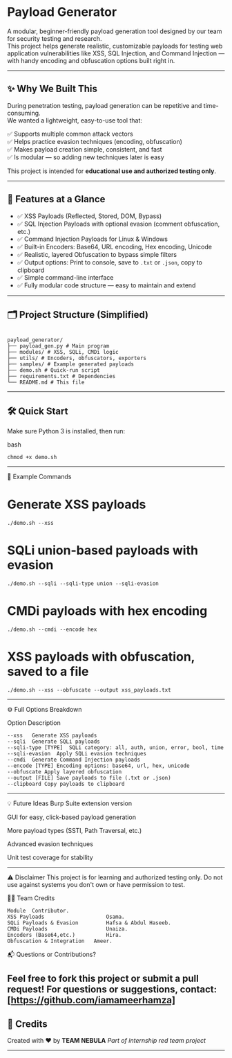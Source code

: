 # Payload Generator

A modular, beginner-friendly payload generation tool designed by our team for security testing and research.  
This project helps generate realistic, customizable payloads for testing web application vulnerabilities like XSS, SQL Injection, and Command Injection — with handy encoding and obfuscation options built right in.

---

## ✨ Why We Built This

During penetration testing, payload generation can be repetitive and time-consuming.  
We wanted a lightweight, easy-to-use tool that:

✅ Supports multiple common attack vectors  
✅ Helps practice evasion techniques (encoding, obfuscation)  
✅ Makes payload creation simple, consistent, and fast  
✅ Is modular — so adding new techniques later is easy  

This project is intended for **educational use and authorized testing only**.

---

## 🧩 Features at a Glance

- ✅ XSS Payloads (Reflected, Stored, DOM, Bypass)  
- ✅ SQL Injection Payloads with optional evasion (comment obfuscation, etc.)  
- ✅ Command Injection Payloads for Linux & Windows  
- ✅ Built-in Encoders: Base64, URL encoding, Hex encoding, Unicode  
- ✅ Realistic, layered Obfuscation to bypass simple filters  
- ✅ Output options: Print to console, save to `.txt` or `.json`, copy to clipboard  
- ✅ Simple command-line interface  
- ✅ Fully modular code structure — easy to maintain and extend  

---

## 🗂️ Project Structure (Simplified)
```

payload_generator/
├── payload_gen.py # Main program
├── modules/ # XSS, SQLi, CMDi logic
├── utils/ # Encoders, obfuscators, exporters
├── samples/ # Example generated payloads
├── demo.sh # Quick-run script
├── requirements.txt # Dependencies
└── README.md # This file
```
---

## 🛠️ Quick Start

Make sure Python 3 is installed, then run:

bash

```pip install -r requirements.txt
chmod +x demo.sh
```
---

🚀 Example Commands

# Generate XSS payloads
```
./demo.sh --xss
```
# SQLi union-based payloads with evasion
```
./demo.sh --sqli --sqli-type union --sqli-evasion
```
# CMDi payloads with hex encoding
```
./demo.sh --cmdi --encode hex
```
# XSS payloads with obfuscation, saved to a file
```
./demo.sh --xss --obfuscate --output xss_payloads.txt
```
---
⚙️ Full Options Breakdown

Option	Description
```
--xss	Generate XSS payloads
--sqli	Generate SQLi payloads
--sqli-type [TYPE]	SQLi category: all, auth, union, error, bool, time
--sqli-evasion	Apply SQLi evasion techniques
--cmdi	Generate Command Injection payloads
--encode [TYPE]	Encoding options: base64, url, hex, unicode
--obfuscate	Apply layered obfuscation
--output [FILE]	Save payloads to file (.txt or .json)
--clipboard	Copy payloads to clipboard
```
---
💡 Future Ideas
Burp Suite extension version

GUI for easy, click-based payload generation

More payload types (SSTI, Path Traversal, etc.)

Advanced evasion techniques

Unit test coverage for stability

---

⚠️ Disclaimer
This project is for learning and authorized testing only.
Do not use against systems you don't own or have permission to test.


👨‍💻 Team Credits
```
Module	Contributor.
XSS Payloads	                Osama.
SQLi Payloads & Evasion	        Hafsa & Abdul Haseeb.
CMDi Payloads	                Unaiza.
Encoders (Base64,etc.)	        Hira.
Obfuscation & Integration	Ameer.
```


📬 Questions or Contributions?

Feel free to fork this project or submit a pull request!
For questions or suggestions, contact:
[https://github.com/iamameerhamza]
---
## 🙌 **Credits**
Created with ❤️ by **TEAM NEBULA**
*Part of internship red team project*

---
